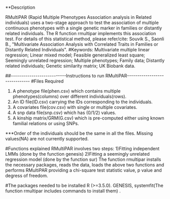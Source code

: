 **Description

RMultiPAR (Rapid Multiple Phenotypes Association analysis in Related individuals) uses a two-stage approach to test the association of multiple continuous phenotypes with a single genetic marker in families or distantly related individuals. The R function rmultipar implements this association test. 
For details of this statistical method, please refer/cite:
Souvik S., Saonli B., "Multivariate Association Analysis with Correlated Traits in Families or Distantly Related Individuals".
#Keywords: Multivariate multiple linear regression; Linear mixed model; Feasible generalized least square; Seemingly unrelated regression; Multiple phenotypes; 
Family data; Distantly related individuals; Genetic similarity matrix; UK Biobank data.

##---------------------------Instructions to run RMultiPAR------------------------------
#Files Required
1. A phenotype file(phen.csv) which contains multiple phenotypes(columns) over different individuals(rows).
2. An ID file(ID.csv) carrying the IDs corresponding to the individuals.
3. A covariates file(cov.csv) with single or multiple covariates.
4. A snp data file(snp.csv) which has (0/1/2) values. 
5. A kinship matrix/GRM(G.csv) which is pre-computed either using known familial relations or using SNPs.

***Order of the individuals should be the same in all the files. Missing values(NA) are not currently supported.

#Functions explained
RMultiPAR involves two steps: 
1)Fitting independent LMMs (done by the function genesis)
2)Fitting a seemingly unrelated regression model (done by the function sur)
The function rmultipar installs the necessary packages, reads the data, loads the above two functions and performs
RMultiPAR providing a chi-square test statistic value, p value and degress of freedom.

#The packages needed to be installed
R (>=3.5.0). GENESIS, systemfit(The function rmultipar includes commands to install them) . 
